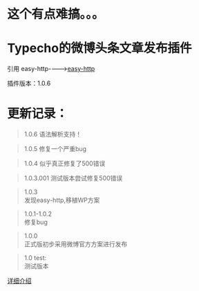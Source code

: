# 这个有点难搞。。。

# Typecho的微博头条文章发布插件

引用 easy-http---->[easy-http](https://github.com/duoshuo/easy-http)


插件版本：1.0.6
# 更新记录：

>1.0.6
语法解析支持！

>1.0.5
修复一个严重bug

>1.0.4
似乎真正修复了500错误

>1.0.3.001
测试版本尝试修复500错误

>1.0.3         
发现easy-http,移植WP方案

>1.0.1-1.0.2   
修复bug

>1.0.0        
正式版初步采用微博官方方案进行发布

>1.0 test:    
测试版本 



[详细介绍](https://www.jysafe.cn/3226.air)
